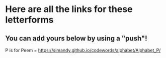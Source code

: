 # Here are all the links for these letterforms
## You can add yours below by using a "push"!

P is for Peem = https://simandy.github.io/codewords/alphabet/Alphabet_P/
